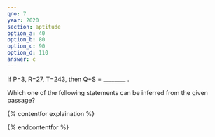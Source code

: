 ```yaml
---
qno: 7
year: 2020
section: aptitude
option_a: 40
option_b: 80
option_c: 90
option_d: 110
answer: c
---
```




If P=3, R=27, T=243, then Q+S = ________ .

Which one of the following statements can be inferred from the given passage?

{% contentfor explaination %}

{% endcontentfor %}